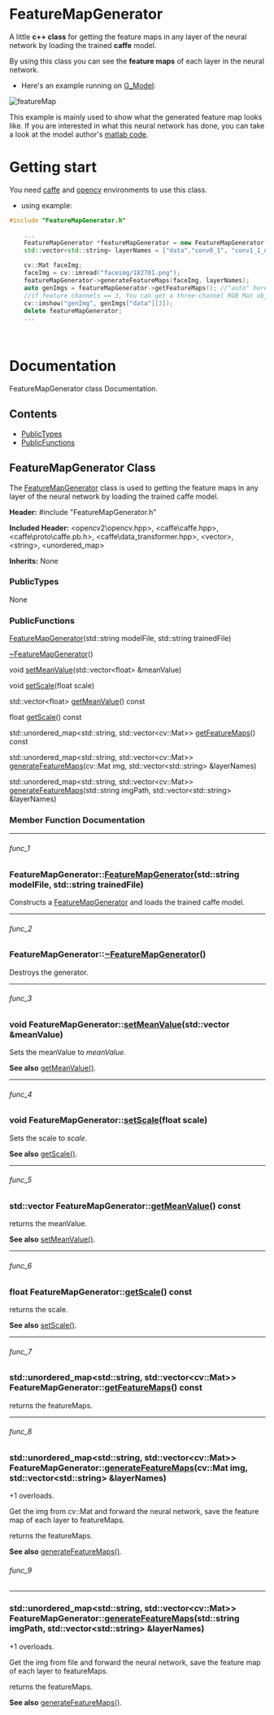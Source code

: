 # FeatureMapGenerator

A little **c++ class** for getting the feature maps in any layer of the neural network by loading the trained **caffe** model.

By using this class you can see the **feature maps** of each layer in the neural network.

+ Here's an example running on [G_Model](https://github.com/Yijunmaverick/GenerativeFaceCompletion):

![featureMap](https://github.com/somone23412/FaceGenerator/blob/master/image/featureMap.jpg)

This example is mainly used to show what the generated feature map looks like. If you are interested in what this neural network has done, you can take a look at the model author's [matlab code](https://github.com/Yijunmaverick/GenerativeFaceCompletion/tree/master/matlab/FaceCompletion_testing).

# Getting start

You need [caffe](https://github.com/BVLC/caffe/) and [opencv](https://github.com/opencv/opencv) environments to use this class.

+ using example:

```cpp
#include "FeatureMapGenerator.h"

	...
	FeatureMapGenerator *featureMapGenerator = new FeatureMapGenerator("model/Model_G.prototxt", "model/Model_G.caffemodel");
	std::vector<std::string> layerNames = {"data","conv0_1", "conv1_1_new", "conv_decode1_1_new", "reconstruction_new"};
	
	cv::Mat faceImg;
	faceImg = cv::imread("faceimg/182701.png");
	featureMapGenerator->generateFeatureMaps(faceImg, layerNames);
	auto genImgs = featureMapGenerator->getFeatureMaps(); //"auto" here = std::unordered_map<std::string, std::vector<cv::Mat>>
	//if feature channels == 3, You can get a three-channel RGB Mat object in hashMap[name][3]
	cv::imshow("genImg", genImgs["data"][3]);
	delete featureMapGenerator;
	...
	
	
```

# Documentation
FeatureMapGenerator class Documentation.

## Contents

+ [PublicTypes](#PublicTypes)
+ [PublicFunctions](#PublicFunctions)

## FeatureMapGenerator Class
The [FeatureMapGenerator](#FeatureMapGenerator-class) class is used to getting the feature maps in any layer of the neural network by loading the trained caffe model.

**Header:** \#include "FeatureMapGenerator.h"

**Included Header:** \<opencv2\opencv.hpp\>, \<caffe\caffe.hpp\>, \<caffe\proto\caffe.pb.h\>, \<caffe\data_transformer.hpp\>, \<vector\>, \<string\>, \<unordered_map\>

**Inherits:** None

### PublicTypes

None

### PublicFunctions

[FeatureMapGenerator](#func_1)(std::string modelFile, std::string trainedFile)

[~FeatureMapGenerator](#func_2)()

void [setMeanValue](#func_3)(std::vector\<float\> &meanValue)

void [setScale](#func_4)(float scale)

std::vector\<float\> [getMeanValue](#func_5)() const

float [getScale](#func_6)() const

std::unordered_map\<std::string, std::vector\<cv::Mat\>\> [getFeatureMaps](#func_7)() const

std::unordered_map\<std::string, std::vector\<cv::Mat\>\> [generateFeatureMaps](#func_8)(cv::Mat img, std::vector\<std::string\> &layerNames)

std::unordered_map\<std::string, std::vector\<cv::Mat\>\> [generateFeatureMaps](#func_9)(std::string imgPath, std::vector\<std::string\> &layerNames)

### Member Function Documentation

---

###### func_1

### FeatureMapGenerator::[FeatureMapGenerator](#func_1)(std::string modelFile, std::string trainedFile)

Constructs a [FeatureMapGenerator](#FeatureMapGenerator-class) and loads the trained caffe model.

---

###### func_2

### FeatureMapGenerator::[~FeatureMapGenerator](#func_2)()

Destroys the generator.

---

###### func_3

### void FeatureMapGenerator::[setMeanValue](func_3)(std::vector<float> &meanValue) 

Sets the meanValue to *meanValue*.

**See also**  [getMeanValue()](#func_5).

---

###### func_4

### void FeatureMapGenerator::[setScale](func_4)(float scale)

Sets the scale to *scale*.

**See also**  [getScale()](#func_6).

---

###### func_5

### std::vector<float> FeatureMapGenerator::[getMeanValue](func_5)() const

returns the meanValue.

**See also** [setMeanValue()](#func_3).

---

###### func_6

### float FeatureMapGenerator::[getScale](func_6)() const

returns the scale.

**See also**  [setScale()](#func_4).

---

###### func_7

### std::unordered_map\<std::string, std::vector\<cv::Mat\>\> FeatureMapGenerator::[getFeatureMaps](func_7)() const 

returns the featureMaps.

---

###### func_8

### std::unordered_map\<std::string, std::vector\<cv::Mat\>\> FeatureMapGenerator::[generateFeatureMaps](func_8)(cv::Mat img, std::vector\<std::string\> &layerNames)

+1 overloads.

Get the img from cv::Mat and forward the neural network, save the feature map of each layer to featureMaps.

returns the featureMaps.

**See also** [generateFeatureMaps()](func_9).

###### func_9

---

### std::unordered_map\<std::string, std::vector\<cv::Mat\>\> FeatureMapGenerator::[generateFeatureMaps](func_9)(std::string imgPath, std::vector\<std::string\> &layerNames)

+1 overloads.

Get the img from file and forward the neural network, save the feature map of each layer to featureMaps.

returns the featureMaps.

**See also** [generateFeatureMaps()](func_8).
